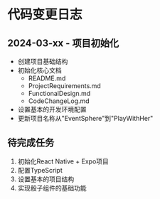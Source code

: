 # 代码变更日志

## 2024-03-xx - 项目初始化
- 创建项目基础结构
- 初始化核心文档
  - README.md
  - ProjectRequirements.md
  - FunctionalDesign.md
  - CodeChangeLog.md
- 设置基本的开发环境配置
- 更新项目名称从"EventSphere"到"PlayWithHer"

## 待完成任务
1. 初始化React Native + Expo项目
2. 配置TypeScript
3. 设置基本的项目结构
4. 实现骰子组件的基础功能
